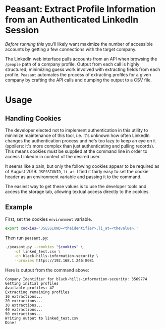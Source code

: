 # Peasant: Extract Profile Information from an Authenticated LinkedIn Session

_Before running this_ you'll likely want maximize the number of accessible accounts by getting a few connections with the target company.

The LinkedIn web interface pulls accounts from an API when browsing the `/people` path of a company profile. Output from each call is highly structured, minimizing guess work involved with extracting fields from each profile. `Peasant` automates the process of extracting profiles for a given company by crafting the API calls and dumping the output to a CSV file.

# Usage

## Handling Cookies

The developer elected not to implement authentication in this utility to minimize maintenance of this tool, i.e. it's unknown how often LinkedIn changes the authentication process and he's too lazy to keep an eye on it (spoilers: it's more complex than just authenticating and pulling records). This means cookies must be supplied at the command line in order to access LinkedIn in context of the desired user.

It seems like a pain, but only the following cookies appear to be required as of August 2019: `JSESSIONID`, `li_at`. I find it fairly easy to set the cookie header as an environment variable and passing it to the command.

The easiest way to get these values is to use the developer tools and access the storage tab, allowing textual access directly to the cookies.

## Example

First, set the cookies `environment` variable.

```bash
export cookies='JSESSIOND=<theidentifier>;li_at=<thevalue>;'
```

Then run `peasant.py`:

```bash
./peasant.py --cookies "$cookies" \
    -of linked_test.csv \
    -cn black-hills-information-security \
    --proxies https://192.168.1.246:8081
```

Here is output from the command above:

```
Company Identifier for black-hills-information-security: 3569774
Getting initial profiles
Available profiles: 47
Extracting remaining profiles
10 extractions...
20 extractions...
30 extractions...
40 extractions...
50 extractions...
Writing output to linked_test.csv
Done!
```
